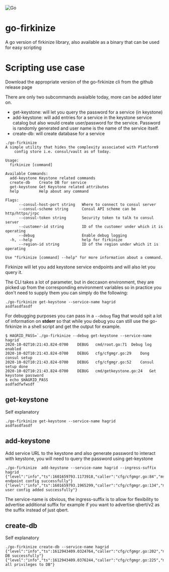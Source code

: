 
![Go](https://github.com/roopakparikh/go-firkinize/workflows/Go/badge.svg)

# go-firkinize
A go version of firkinize library, also available as a binary that can be used for easy scripting

# Scripting use case
Download the appropriate version of the go-firkinize cli from the github release page

There are only two subcommands avaialble today, more can be added later on.

* get-keystone: will let you query the password for a service (in keystone)
* add-keystone: will add entries for a service in the keystone service catalog but also would create user/password for the service. Password is randomly generated and user name is the name of the service itself.
* create-db: will create database for a service

```
./go-firkinize
A simple utility that hides the complexity associated with Platform9
    config store i.e. consul/vault as of today.

Usage:
  firkinize [command]

Available Commands:
  add-keystone Keystone related commands
  create-db    Create DB for service
  get-keystone Get Keystone related attributes
  help         Help about any command

Flags:
      --consul-host-port string   Where to connect to consul server
      --consul-scheme string      Consul API scheme can be http/https/jrpc
      --consul-token string       Security token to talk to consul server
      --customer-id string        ID of the customer under which it is operating
      --debug                     Enable debug logging
  -h, --help                      help for firkinize
      --region-id string          ID of the region under which it is operating

Use "firkinize [command] --help" for more information about a command.
```

Firkinize will let you add keystone service endpoints and will also let you query it.

The CLI takes a lot of parameter, but in deccaxon environment, they are picked up from the corresponding environment variables so in practice you don't need to supply them you can simply do the following:

```
./go-firkinize get-keystone --service-name hagrid
asdfasdfasdf
```

For debugging purposes you can pass in a ``` --debug ``` flag that would spit a lot of information on __stderr__ so that while you debug you can still use the go-firkinize in a shell script and get the output for example.
```
$ HAGRID_PASS=`./go-firkinize --debug get-keystone --service-name hagrid`
2020-10-02T10:21:43.824-0700	DEBUG	cmd/root.go:71	Debug log enabled
2020-10-02T10:21:43.824-0700	DEBUG	cfg/cfgmgr.go:29	Dong consul setup
2020-10-02T10:21:43.824-0700	DEBUG	cfg/cfgmgr.go:52	Consul setup done
2020-10-02T10:21:43.824-0700	DEBUG	cmd/getkeystone.go:24	Get keystone password
$ echo $HAGRID_PASS
asdfadfwfwsdf
```

## get-keystone

Self explanatory

```
./go-firkinize get-keystone --service-name hagrid
asdfasdfasdf
```


## add-keystone

Add service URL to the keystone and also generate password to interact with keystone, you will need to query the password using get-keystone

```
./go-firkinize  add-keystone --service-name hagrid --ingress-suffix hagrid
{"level":"info","ts":1601659793.1173918,"caller":"cfg/cfgmgr.go:84","msg":"service endpoint config successfully"}
{"level":"info","ts":1601659793.1965299,"caller":"cfg/cfgmgr.go:134","msg":"Keystone user config added successfully"}
```

The service-name is obvious, the ingress-suffix is to allow for flexibility to advertise additional suffix for example if you want to advertise qbert/v2 as the suffix instead of just qbert.

## create-db
Self explanatory

```
./go-firkinize create-db --service-name hagrid
{"level":"info","ts":1612943409.0324764,"caller":"cfg/cfgmgr.go:202","msg":"Created DB successfully"}
{"level":"info","ts":1612943409.0376244,"caller":"cfg/cfgmgr.go:225","msg":"Granted all privileges to DB"}
```
